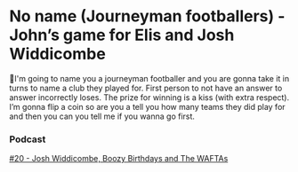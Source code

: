 # No name (Journeyman footballers) - John’s game for Elis and Josh Widdicombe
I'm going to name you a journeyman footballer and you are gonna take it in turns to name a club they played for. First person to not have an answer to answer incorrectly loses. The prize for winning is a kiss (with extra respect). I’m gonna flip a coin so are you a tell you how many teams they did play for and then you can you tell me if you wanna go first.

### Podcast
[#20 - Josh Widdicombe, Boozy Birthdays and The WAFTAs](https://www.bbc.co.uk/programmes/m00094vn)
